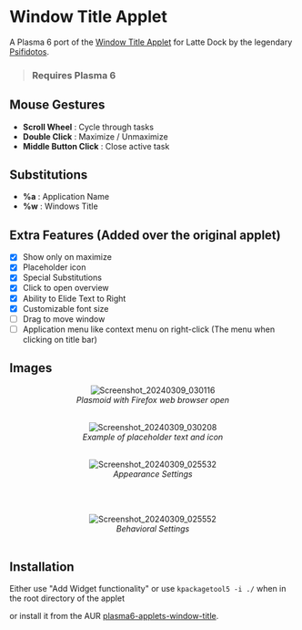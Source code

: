 # Window Title Applet
A Plasma 6 port of the [Window Title Applet](https://github.com/psifidotos/applet-window-title/) for Latte Dock by the legendary [Psifidotos](https://github.com/psifidotos).
> ### Requires Plasma 6
## Mouse Gestures
- <b>Scroll Wheel</b> : Cycle through tasks
- <b>Double Click</b> : Maximize / Unmaximize
- <b>Middle Button Click</b> : Close active task
## Substitutions
- <b>%a</b> : Application Name
- <b>%w</b> : Windows Title
## Extra Features (Added over the original applet)

- [x] Show only on maximize
- [x] Placeholder icon
- [x] Special Substitutions
- [x] Click to open overview
- [x] Ability to Elide Text to Right
- [x] Customizable font size
- [ ] Drag to move window
- [ ] Application menu like context menu on right-click (The menu when clicking on title bar)

## Images
<div align="center">
<p>

![Screenshot_20240309_030116](https://github.com/dhruv8sh/plasma6-window-title-applet/assets/67322047/3be393cf-616a-4eb5-ad25-aa47f4ceb250)<br/>
<i>Plasmoid with Firefox web browser open</i>
<br/><br/>
</p>

<p>

![Screenshot_20240309_030208](https://github.com/dhruv8sh/plasma6-window-title-applet/assets/67322047/52c59b33-b278-469c-9111-9ba0a0b2ae4f)<br/>
<i>Example of placeholder text and icon</i>
<br/><br/>
</p>

<p>

![Screenshot_20240309_025532](https://github.com/dhruv8sh/plasma6-window-title-applet/assets/67322047/49a7fbe9-5e9f-4e75-8b05-83e0cd87f8ec)<br/>
<i>Appearance Settings</i>

<br/><br/>
</p>

<p>

![Screenshot_20240309_025552](https://github.com/dhruv8sh/plasma6-window-title-applet/assets/67322047/dd3ced74-c8f5-44d3-9b3a-b886eef694e9)<br/>
<i>Behavioral Settings</i>
<br/><br/>
</p>

</div>

## Installation
Either use "Add Widget functionality" or use ```kpackagetool5 -i ./``` when in the root directory of the applet

or install it from the AUR [plasma6-applets-window-title](https://aur.archlinux.org/packages/plasma6-applets-window-title).
